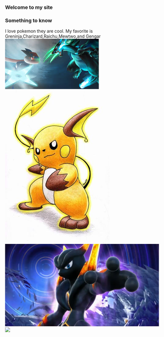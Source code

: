### Welcome to my site
### Something to know
I love pokemon they are cool. My favorite is Greninja,Charizard,Raichu,Mewtwo,and Gengar
<img src="images.jpeg"/>
<img src="Raichu-pokemon-21626756-342-500.jpg"/>
<img src="pokken-darkmewtwo-750.png"/>
<img src="__gengar_pokemon_drawn_by_juan_arrabel_hernande"/>












